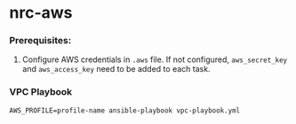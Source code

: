 # nrc-aws

### Prerequisites:

1. Configure AWS credentials in `.aws` file. If not configured, `aws_secret_key` and `aws_access_key` need to be added to each task.

### VPC Playbook

```
AWS_PROFILE=profile-name ansible-playbook vpc-playbook.yml
```
